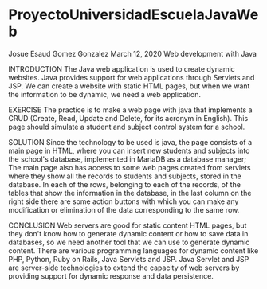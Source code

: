 # ProyectoUniversidadEscuelaJavaWeb
Josue Esaud Gomez Gonzalez
March 12, 2020
Web development with Java

INTRODUCTION
The Java web application is used to create dynamic websites. Java provides support for web applications through Servlets and JSP. We can create a website with static HTML pages, but when we want the information to be dynamic, we need a web application.

EXERCISE
The practice is to make a web page with java that implements a CRUD (Create, Read, Update and Delete, for its acronym in English). This page should simulate a student and subject control system for a school.

SOLUTION
Since the technology to be used is java, the page consists of a main page in HTML, where you can insert new students and subjects into the school's database, implemented in MariaDB as a database manager; The main page also has access to some web pages created from servlets where they show all the records to students and subjects, stored in the database.
In each of the rows, belonging to each of the records, of the tables that show the information in the database, in the last column on the right side there are some action buttons with which you can make any modification or elimination of the data corresponding to the same row.

CONCLUSION
Web servers are good for static content HTML pages, but they don't know how to generate dynamic content or how to save data in databases, so we need another tool that we can use to generate dynamic content. There are various programming languages ​​for dynamic content like PHP, Python, Ruby on Rails, Java Servlets and JSP.
Java Servlet and JSP are server-side technologies to extend the capacity of web servers by providing support for dynamic response and data persistence.

